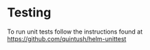 # Testing

To run unit tests follow the instructions found at https://github.com/quintush/helm-unittest
